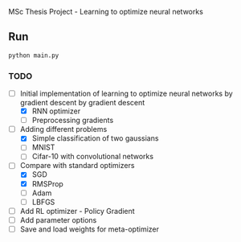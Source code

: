 MSc Thesis Project - Learning to optimize neural networks

## Run

```bash
python main.py
```

### TODO
- [ ] Initial implementation of learning to optimize neural networks by gradient descent by gradient descent
    - [x] RNN optimizer
    - [ ] Preprocessing gradients
- [ ] Adding different problems
    - [x] Simple classification of two gaussians
    - [ ] MNIST 
    - [ ] Cifar-10 with convolutional networks
- [ ] Compare with standard optimizers
    - [x] SGD
    - [x] RMSProp
    - [ ] Adam
    - [ ] LBFGS
- [ ] Add RL optimizer - Policy Gradient
- [ ] Add parameter options
- [ ] Save and load weights for meta-optimizer
